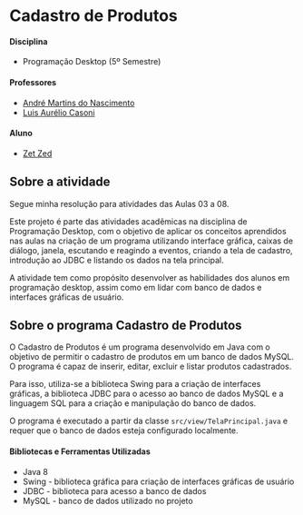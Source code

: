 # Cadastro de Produtos

#### Disciplina
- Programação Desktop (5º Semestre)

#### Professores
- [André Martins do Nascimento](https://www.linkedin.com/in/andr%C3%A9-martins-do-nascimento-54b054224/)
- [Luis Aurélio Casoni](https://www.linkedin.com/in/luis-aurelio-casoni/)

#### Aluno
- [Zet Zed](https://www.linkedin.com/in/zet-zed-644813197/)

## Sobre a atividade

Segue minha resolução para atividades das Aulas 03 a 08.

Este projeto é parte das atividades acadêmicas na disciplina de Programação Desktop, com o objetivo de aplicar os conceitos aprendidos nas aulas na criação de um programa utilizando interface gráfica, caixas de diálogo, janela, escutando e reagindo a eventos, criando a tela de cadastro, introdução ao JDBC e listando os dados na tela principal.

A atividade tem como propósito desenvolver as habilidades dos alunos em programação desktop, assim como em lidar com banco de dados e interfaces gráficas de usuário.

## Sobre o programa Cadastro de Produtos
O Cadastro de Produtos é um programa desenvolvido em Java com o objetivo de permitir o cadastro de produtos em um banco de dados MySQL. O programa é capaz de inserir, editar, excluir e listar produtos cadastrados.

Para isso, utiliza-se a biblioteca Swing para a criação de interfaces gráficas, a biblioteca JDBC para o acesso ao banco de dados MySQL e a linguagem SQL para a criação e manipulação do banco de dados.

O programa é executado a partir da classe `src/view/TelaPrincipal.java` e requer que o banco de dados esteja configurado localmente. 

#### Bibliotecas e Ferramentas Utilizadas
 - Java 8
 - Swing - biblioteca gráfica para criação de interfaces gráficas de usuário
 - JDBC - biblioteca para acesso a banco de dados
 - MySQL - banco de dados utilizado no projeto
